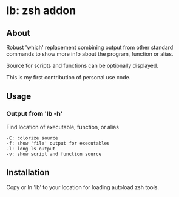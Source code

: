 # lb: zsh addon

## About
Robust 'which' replacement combining output from other
standard commands to show more info about the program, function
or alias.

Source for scripts and functions can be optionally displayed.

This is my first contribution of personal use code.

## Usage
### Output from 'lb -h'

Find location of executable, function, or alias

	-C: colorize source
	-f: show 'file' output for executables
	-l: long ls output
	-v: show script and function source

## Installation
Copy or ln 'lb' to your location for loading autoload zsh tools.
